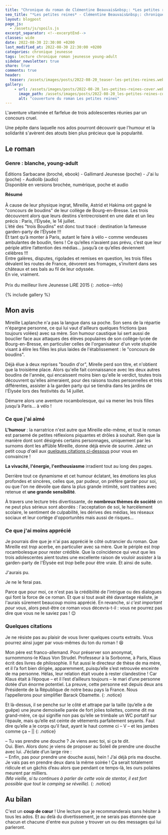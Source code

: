 ```yaml
---
title: "Chronique du roman de Clémentine Beauvais&nbsp;: *Les petites reines*"
seo_title: "*Les petites reines* - Clémentine Beauvais&nbsp;: chronique"
layout: blogpost
page_js:
  - /assets/js/spoils.js
excerpt_separator: <!--excerptEnd-->
classes: wide
date: 2022-08-30 22:30:00 +0200
last_modified_at: 2022-08-30 22:30:00 +0200
categories: chronique jeunesse
tags: lecture chronique roman jeunesse young-adult
sidebar_newsletter: true
share: true
comments: true
header:
  teaser: /assets/images/posts/2022-08-20_teaser-les-petites-reines.webp
gallery:
    - url: /assets/images/posts/2022-08-20_les-petites-reines-cover.webp
      image_path: /assets/images/posts/2022-08-20_les-petites-reines-cover.webp
      alt: "couverture du roman Les petites reines"
---
```


L'aventure vitaminée et farfelue de trois adolescentes réunies par un concours cruel.
<!--excerptEnd-->
Une pépite dans laquelle nos ados pourront découvrir que l'humour et la solidarité
s'avèrent des atouts bien plus précieux que la popularité.

<span class="fa fa-star rating_checked"></span>
<span class="fa fa-star rating_checked"></span>
<span class="fa fa-star rating_checked"></span>
<span class="fa fa-star rating_checked"></span>
<span class="fa fa-star rating_checked"></span>

## Le roman

### Genre&nbsp;: blanche, young-adult

Éditions Sarbacane (broché, ebook) - Gallimard Jeunesse (poche) - J'ai lu (poche) - Audiolib (audio)<br />
Disponible en versions brochée, numérique, poche et audio

**Résumé**<br /><br />
À cause de leur physique ingrat, Mireille, Astrid et Hakima ont gagné le "concours de boudins" de leur collège de Bourg-en-Bresse. Les trois découvrent alors que leurs destins s’entrecroisent en une date et un lieu précis&nbsp;: Paris, l’Élysée, le 14 juillet. <br />
L’été des "trois Boudins" est donc tout tracé&nbsp;: destination la fameuse garden-party de l’Élysée&nbsp;!!! <br />
Et tant qu’à monter à Paris, autant le faire à vélo –&nbsp;comme vendeuses ambulantes de boudin, tiens&nbsp;! Ce qu’elles n’avaient pas prévu, c’est que leur périple attire l’attention des médias&hellip; jusqu’à ce qu’elles deviennent célèbres&nbsp;!!! <br />
Entre galères, disputes, rigolades et remises en question, les trois filles dévalent les routes de France, dévorent ses fromages, s’invitent dans ses châteaux et ses bals au fil de leur odyssée. <br />
En vie, vraiment. <br />
<br />
Prix du meilleur livre Jeunesse LiRE 2015
{: .notice--info}

{% include gallery %}



## Mon avis

Mireille Laplanche n'a pas la langue dans sa poche. Son sens de la répartie n'épargne personne, ce qui lui vaut d'ailleurs quelques frictions (pas toujours volées) avec sa mère. Son humour caustique lui sert aussi de bouclier face aux attaques des élèves populaires de son collège-lycée de Bourg-en-Bresse, en particulier celles de l'organisateur d'un vote stupide visant à élire les filles les plus laides de l'établissement&nbsp;: le "concours de boudins".

Déjà élue à deux reprises "boudin d'or", Mirelle perd son titre, et n'obtient que la troisième place. Alors qu'elle fait connaissance avec les deux autres boudins de l'année, qui encaissent moins bien qu'elle le verdict, toutes trois découvrent qu'elles aimeraient, pour des raisons toutes personnelles et très différentes, assister à la garden party qui se tiendra dans les jardins de l'Élysée lors des festivités du 14&nbsp;juillet.

Démarre alors une aventure rocambolesque, qui va mener les trois filles jusqu'à Paris&hellip; à vélo&nbsp;!


### Ce que j'ai aimé

**L'humour**&nbsp;: la narratrice n'est autre que Mireille elle-même, et tout le roman est parsemé de petites réflexions piquantes et drôles à souhait. Rien que la manière dont sont désignés certains personnages, uniquement par les surnoms dont les affûble Mireille, donne déjà envie de sourire. Jetez un petit coup d'&oelig;il aux [quelques citations ci-dessous](#quelques-citations) pour vous en convaincre&nbsp;!

**La vivacité, l'énergie, l'enthousiasme** irradient tout au long des pages.

Derrière tout ce dynamisme et cet humour éclatant, les émotions les plus profondes et sincères, celles que, par pudeur, on préfère garder pour soi, ou que l'on ne dévoile que dans la plus grande intimité, sont traitées avec retenue et **une grande sensibilité**.

À travers une lecture très divertissante, de **nombreux thèmes de société** on ne peut plus sérieux sont abordés&nbsp;: l'acceptation de soi, le harcèlement scolaire, le sentiment de culpabilité, les dérives des médias, les réseaux sociaux et leur cortège d'opportunités mais aussi de risques&hellip;


### Ce que j'ai moins apprécié

Je pourrais dire que je n'ai pas apprécié le côté outrancier du roman. Que Mireille est *trop* acerbe, en particulier avec sa mère. Que le périple est *trop* rocambolesque pour rester crédible. Que la coïncidence qui veut que les trois adolescentes aient toutes une excellente raison de vouloir assister à la garden-party de l'Élysée est *trop* belle pour être vraie. Et ainsi de suite.

J'aurais pu.

Je ne le ferai pas.

Parce que pour moi, ce n'est pas la crédibilité de l'intrigue ou des dialogues qui font la force de ce roman. Et que si tout avait été davantage réaliste, je l'aurais sûrement beaucoup moins apprécié. En revanche, *si c'est important pour vous*, alors peut-être ce roman vous décevra-t-il&nbsp;: vous ne pourrez pas dire que vous ne le saviez pas&nbsp;! 😉


### Quelques citations

Je ne résiste pas au plaisir de vous livrer quelques courts extraits. Vous pourrez ainsi juger par vous-mêmes du ton du roman&nbsp;! 😆

Mon père est franco-allemand. Pour préserver son anonymat, surnommons-le Klaus Von Strudel. Professeur à la Sorbonne, à Paris, Klaus écrit des livres de philosophie. Il fut aussi le directeur de thèse de ma mère, et il l’a fort bien dirigée, apparemment, puisqu’elle s’est retrouvée enceinte de ma personne. Hélas, leur relation était vouée à rester clandestine&nbsp;! Car Klaus était à l’époque –&nbsp;et il l’est d’ailleurs toujours&nbsp;– le mari d’une personne dotée d’un énorme potentiel. La preuve, cette personne est depuis deux ans Présidente de la République de notre beau pays la France. Nous l’appellerons pour simplifier Barack Obamette.
{: .notice}

Et là-dessus, il se penche sur le côté et attrape par la taille (qu’elle a de guêpe) une jeune demoiselle parée de fort jolies toilettes, comme dit ma grand-mère, ce qui signifie non pas qu’elle se trimbale un WC portatif sur l’épaule, mais qu’elle est ceinte de vêtements parfaitement seyants. Faut dire qu’elle a le corps qu’il faut, ayant le haut comme ci –&nbsp;V&nbsp;– et les jambes comme ça –&nbsp;\|\|
{: .notice}

–&nbsp;Tu vas prendre une douche&nbsp;? Je viens avec toi, si ça te dit. <br />
Oui. Bien. Alors donc je viens de proposer au Soleil de prendre une douche avec lui. J’éclate d’un large rire&nbsp;: <br />
–&nbsp;Enfin, pas pour prendre une douche aussi, hein&nbsp;! J’ai déjà pris ma douche. Je vais pas en prendre deux dans la même soirée&nbsp;! Ça serait totalement ridicule et un gâchis d’eau alors que pendant ce temps-là, les ours polaires meurent par milliers. <br />
*(Ma vieille, si tu continues à parler de cette voix de stentor, il est fort possible que tout le camping se réveille).*
{: .notice}


## Au bilan

C'est un **coup de c&oelig;ur**&nbsp;! Une lecture que je recommanderais sans hésiter à tous les ados. Et au delà du divertissement, je ne serais pas étonnée que chacun et chacune d'entre eux puisse y trouver un ou des messages qui lui parleront. 